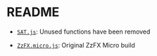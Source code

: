 # README

- [`SAT.js`](https://github.com/jriecken/sat-js):
  Unused functions have been removed

- [`ZzFX.micro.js`](https://github.com/KilledByAPixel/ZzFX):
  Original ZzFX Micro build

